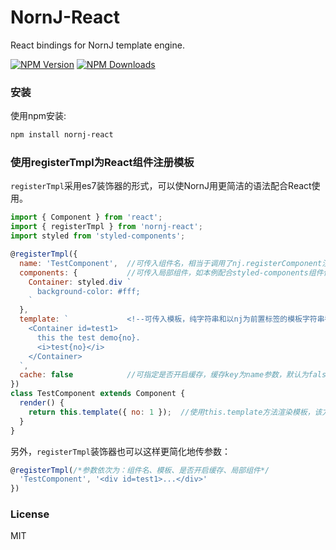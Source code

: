 # NornJ-React

React bindings for NornJ template engine.

[![NPM Version][npm-image]][npm-url]
[![NPM Downloads][downloads-image]][npm-url]

### 安装

使用npm安装:

```sh
npm install nornj-react
```

### 使用registerTmpl为React组件注册模板

`registerTmpl`采用es7装饰器的形式，可以使NornJ用更简洁的语法配合React使用。

```js
import { Component } from 'react';
import { registerTmpl } from 'nornj-react';
import styled from 'styled-components';

@registerTmpl({
  name: 'TestComponent',  //可传入组件名，相当于调用了nj.registerComponent注册组件
  components: {           //可传入局部组件，如本例配合styled-components组件使用
    Container: styled.div `
      background-color: #fff;
    `
  },
  template: `             <!--可传入模板，纯字符串和以nj为前置标签的模板字符串都可以-->
    <Container id=test1>
      this the test demo{no}.
      <i>test{no}</i>
    </Container>
  `,
  cache: false            //可指定是否开启缓存，缓存key为name参数，默认为false
})
class TestComponent extends Component {
  render() {
    return this.template({ no: 1 });  //使用this.template方法渲染模板，该方法为标准的nj模板函数
  }
}
```

另外，`registerTmpl`装饰器也可以这样更简化地传参数：

```js
@registerTmpl(/*参数依次为：组件名、模板、是否开启缓存、局部组件*/
  'TestComponent', '<div id=test1>...</div>'
})
```

### License

MIT

[npm-image]: http://img.shields.io/npm/v/nornj-react.svg
[downloads-image]: http://img.shields.io/npm/dm/nornj-react.svg
[npm-url]: https://www.npmjs.org/package/nornj-react